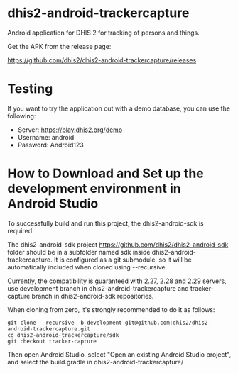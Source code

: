 # dhis2-android-trackercapture
Android application for DHIS 2 for tracking of persons and things.

Get the APK from the release page:

https://github.com/dhis2/dhis2-android-trackercapture/releases

# Testing
If you want to try the application out with a demo database, you can use the following:
- Server: https://play.dhis2.org/demo
- Username: android
- Password: Android123

# How to Download and Set up the development environment in Android Studio

To successfully build and run this project, the dhis2-android-sdk is required.

The dhis2-android-sdk project https://github.com/dhis2/dhis2-android-sdk folder should be in a subfolder named sdk inside dhis2-android-trackercapture. It is configured as a git submodule, so it will be automatically included when cloned using --recursive. 

Currently, the compatibility is guaranteed with 2.27, 2.28 and 2.29 servers, use development branch in dhis2-android-trackercapture and tracker-capture branch in dhis2-android-sdk repositories.

When cloning from zero, it's strongly recommended to do it as follows:

```
git clone --recursive -b development git@github.com:dhis2/dhis2-android-trackercapture.git
cd dhis2-android-trackercapture/sdk
git checkout tracker-capture
```

Then open Android Studio, select "Open an existing Android Studio project", and select the build.gradle in dhis2-android-trackercapture/

